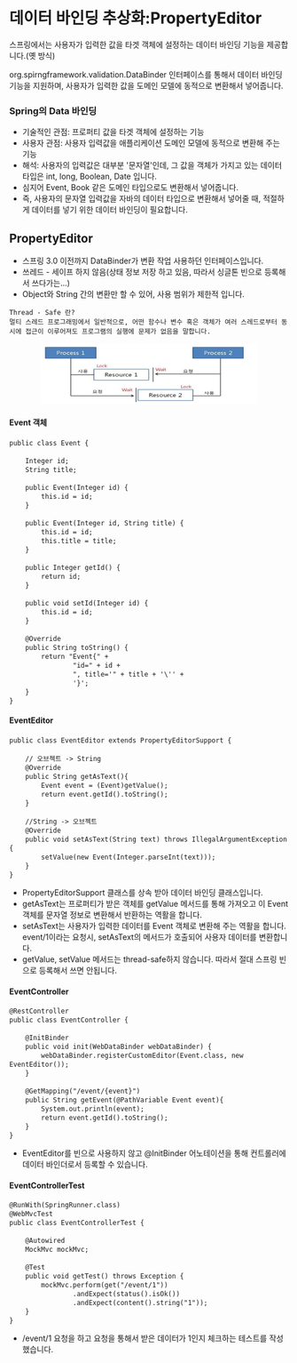 # 데이터 바인딩 추상화:PropertyEditor

스프링에서는 사용자가 입력한 값을 타겟 객체에 설정하는 데이터 바인딩 기능을 제공합니다.(옛 방식)

org.spirngframework.validation.DataBinder 인터페이스를 통해서 데이터 바인딩 기능을 지원하며, 사용자가 입력한 값을 도메인 모델에 동적으로 변환해서 넣어줍니다.

### Spring의 Data 바인딩

- 기술적인 관점: 프로퍼티 값을 타겟 객체에 설정하는 기능
- 사용자 관점: 사용자 입력값을 애플리케이션 도메인 모델에 동적으로 변환해 주는 기능
- 해석: 사용자의 입력값은 대부분 '문자열'인데, 그 값을 객체가 가지고 있는 데이터 타입은 int, long, Boolean, Date 입니다.
- 심지어 Event, Book 같은 도메인 타입으로도 변환해서 넣어줍니다.
- 즉, 사용자의 문자열 입력값을 자바의 데이터 타입으로 변환해서 넣어줄 때, 적절하게 데이터를 넣기 위한 데이터 바인딩이 필요합니다.

## PropertyEditor

- 스프링 3.0 이전까지 DataBinder가 변환 작업 사용하던 인터페이스입니다.
- 쓰레드 - 세이프 하지 않음(상태 정보 저장 하고 있음, 따라서 싱글톤 빈으로 등록해서 쓰다가는...)
- Object와 String 간의 변환만 할 수 있어, 사용 범위가 제한적 입니다.

```
Thread - Safe 란?
멀티 스레드 프로그래밍에서 일반적으로, 어떤 함수나 변수 혹은 객체가 여러 스레드로부터 동시에 접근이 이루어져도 프로그램의 실행에 문제가 없음을 말합니다.

```

<center><img src="../Image/thread-safe.PNG" style="zoom:80%;" /></center>

#### Event 객체

```
public class Event {

    Integer id;
    String title;

    public Event(Integer id) {
        this.id = id;
    }

    public Event(Integer id, String title) {
        this.id = id;
        this.title = title;
    }

    public Integer getId() {
        return id;
    }

    public void setId(Integer id) {
        this.id = id;
    }

    @Override
    public String toString() {
        return "Event{" +
                "id=" + id +
                ", title='" + title + '\'' +
                '}';
    }
}
```

#### EventEditor

```
public class EventEditor extends PropertyEditorSupport {

    // 오브젝트 -> String
    @Override
    public String getAsText(){
        Event event = (Event)getValue();
        return event.getId().toString();
    }

    //String -> 오브젝트
    @Override
    public void setAsText(String text) throws IllegalArgumentException {
        setValue(new Event(Integer.parseInt(text)));
    }
}
```

- PropertyEditorSupport 클래스를 상속 받아 데이터 바인딩 클래스입니다.
- getAsText는 프로퍼티가 받은 객체를 getValue 메서드를 통해 가져오고 이 Event 객체를 문자열 정보로 변환해서 반환하는 역활을 합니다.
- setAsText는 사용자가 입력한 데이터를 Event 객체로 변환해 주는 역활을 합니다. event/1이라는 요청시, setAsText의 메서드가 호출되어 사용자 데이터를 변환합니다.
- getValue, setValue 메서드는 thread-safe하지 않습니다. 따라서 절대 스프링 빈으로 등록해서 쓰면 안됩니다.

#### EventController

```
@RestController
public class EventController {

    @InitBinder
    public void init(WebDataBinder webDataBinder) {
        webDataBinder.registerCustomEditor(Event.class, new EventEditor());
    }

    @GetMapping("/event/{event}")
    public String getEvent(@PathVariable Event event){
        System.out.println(event);
        return event.getId().toString();
    }
}
```

- EventEditor를 빈으로 사용하지 않고 @InitBinder 어노테이션을 통해 컨트롤러에 데이터 바인더로서 등록할 수 있습니다.

#### EventControllerTest

```
@RunWith(SpringRunner.class)
@WebMvcTest
public class EventControllerTest {

    @Autowired
    MockMvc mockMvc;

    @Test
    public void getTest() throws Exception {
        mockMvc.perform(get("/event/1"))
                .andExpect(status().isOk())
                .andExpect(content().string("1"));
    }
}
```

- /event/1 요청을 하고 요청을 통해서 받은 데이터가 1인지 체크하는 테스트를 작성했습니다.
